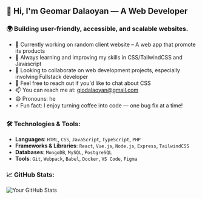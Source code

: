 ## 👋 Hi, I'm Geomar Dalaoyan — A Web Developer

### 🌍 Building user-friendly, accessible, and scalable websites.

- 🔭 Currently working on random client website – A web app that promote its products
- 🌱 Always learning and improving my skills in CSS/TailwindCSS and Javascript
- 👯 Looking to collaborate on web development projects, especially involving Fullstack developer
- 💬 Feel free to reach out if you'd like to chat about CSS
- 📫 You can reach me at: giodalaoyan@gmail.com
- 😄 Pronouns: he
- ⚡ Fun fact: I enjoy turning coffee into code — one bug fix at a time!

### 🛠️ Technologies & Tools:
- **Languages**: `HTML`, `CSS`, `JavaScript`, `TypeScript`, `PHP`
- **Frameworks & Libraries**: `React`, `Vue.js`, `Node.js`, `Express`, `TailwindCSS`
- **Databases**: `MongoDB`, `MySQL`, `PostgreSQL`
- **Tools**: `Git`, `Webpack`, `Babel`, `Docker`, `VS Code`, `Figma`

### 📈 GitHub Stats:
![Your GitHub Stats](https://github-readme-stats.vercel.app/api?username=giyosphere&show_icons=true&hide_title=true&count_private=true&hide=prs&theme=radical)
